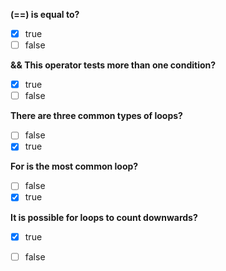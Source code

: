 **(==) is equal to?**
- [x] true
- [ ] false

**&& This operator tests more than one condition?**
- [x] true
- [ ] false

**There are three common types of loops?**
- [ ] false
- [x] true

**For is the most common loop?**
- [ ] false
- [x] true

**It is possible for loops to count downwards?**
- [x] true
- [ ] false

